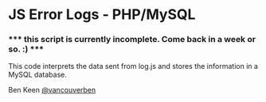 # JS Error Logs - PHP/MySQL

### *** this script is currently incomplete. Come back in a week or so. :) ***

This code interprets the data sent from log.js and stores the information in a MySQL database. 

Ben Keen
[@vancouverben](https://twitter.com/#!/vancouverben)